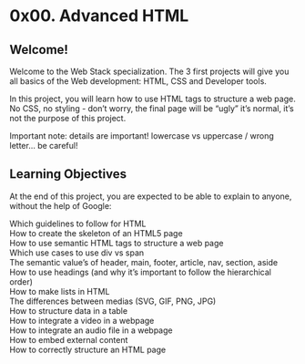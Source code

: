 # 0x00. Advanced HTML
## Welcome!        
Welcome to the Web Stack specialization. The 3 first projects will give you all basics of the Web development: HTML, CSS and Developer tools.     
                                             
In this project, you will learn how to use HTML tags to structure a web page. No CSS, no styling - don’t worry, the final page will be “ugly” it’s normal, it’s not the purpose of this project.             

Important note: details are important! lowercase vs uppercase / wrong letter… be careful!   

## Learning Objectives      
At the end of this project, you are expected to be able to explain to anyone, without the help of Google:       

Which guidelines to follow for HTML                            
How to create the skeleton of an HTML5 page               
How to use semantic HTML tags to structure a web page                  
Which use cases to use div vs span                        
The semantic value’s of header, main, footer, article, nav, section, aside           
How to use headings (and why it’s important to follow the hierarchical order)            
How to make lists in HTML                                                      
The differences between medias (SVG, GIF, PNG, JPG)          
How to structure data in a table                    
How to integrate a video in a webpage     
How to integrate an audio file in a webpage       
How to embed external content               
How to correctly structure an HTML page  